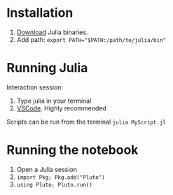 # Installation
1. [Download](https://julialang.org/downloads/) Julia binaries.
2. Add path: ```export PATH="$PATH:/path/to/julia/bin"```

# Running Julia
Interaction session:
1. Type julia in your terminal
2. [VSCode](https://code.visualstudio.com/). Highly recommended

Scripts can be run from the terminal ```julia MyScript.jl```

# Running the notebook
1. Open a Julia session
2. ```import Pkg; Pkg.add("Pluto")``` 
3. ```using Pluto; Pluto.run()```
